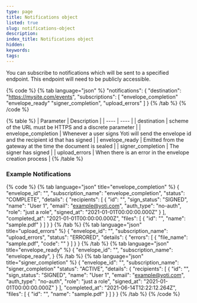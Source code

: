 ```yaml
---
type: page
title: Notifications object
listed: true
slug: notifications-object
description: 
index_title: Notifications object
hidden: 
keywords: 
tags: 
---
```


You can subscribe to notifications which will be sent to a specified endpoint. This endpoint will need to be publicly accessible.

{% code %}
{% tab language="json" %}
"notifications": {
        "destination": "https://mysite.com/events",
        "subscriptions": [
            "envelope_completion"
            "envelope_ready"
            "signer_completion",
            "upload_errors"
       ]
    }
{% /tab %}
{% /code %}

{% table %}
| Parameter | Description | 
| ---- | ---- | 
| destination | scheme of the URL must be HTTPS and a discrete parameter | 
| envelope_completion | Whenever a user signs Yoti will send the envelope id and the recipient id that has signed | 
| envelope_ready | Emitted from the gateway at the time the document is sealed | 
| signer_completion | The signer has signed | 
| upload_errors | When there is an error in the envelope creation process | 
{% /table %}

### Example Notifications

{% code %}
{% tab language="json" title="envelope_completion" %}
{
  "envelope_id": "<UUID>",
  "subscription_name": "envelope_completion",
  "status": "COMPLETE",
  "details": {
    "recipients": [
      {
        "id": "<UUID>",
        "sign_status": "SIGNED",
        "name": "User 1",
        "email": "example@yoti.com",
        "auth_type": "no-auth",
        "role": "just a role",
        "signed_at": "2021-01-01T00:00:00.000Z"
      }
    ],
    "completed_at": "2021-01-01T00:00:00.000Z",
    "files": [
      {
        "id": "<UUID>",
        "name": "sample.pdf"
      }
    ]
  }
}
{% /tab %}
{% tab language="json" title="upload_errors" %}
{
  "envelope_id": "<UUID>",
  "subscription_name": "upload_errors",
  "status": "ERRORED",
  "details": {
    "errors": [
      {
        "file_name": "sample.pdf",
        "code": "<ERROR MESSAGE>"
      }
    ]
  }
}
{% /tab %}
{% tab language="json" title="envelope_ready" %}
{
    "envelope_id": "<UUID>",
    "subscription_name": "envelope_ready",
}
{% /tab %}
{% tab language="json" title="signer_completion" %}
{
    "envelope_id": "<UUID>",
    "subscription_name": "signer_completion"
    "status": "ACTIVE",
    "details":
    {
        "recipients":
        [
            {
                "id": "<UUID>",
                "sign_status": "SIGNED",
                "name": "User 1",
                "email": "example@yoti.com",
                "auth_type": "no-auth",
                "role": "just a role",
                "signed_at": "2021-01-01T00:00:00.000Z"
            }
        ],
        "completed_at": "2021-06-14T12:22:12.264Z",
        "files": [
        {
          "id": "<UUID>",
          "name": "sample.pdf"
        }
      ]
    }
}
{% /tab %}
{% /code %}